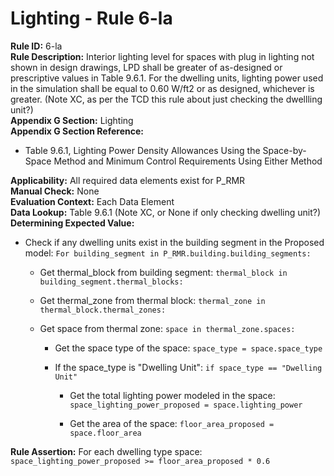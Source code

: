 
# Lighting - Rule 6-la

**Rule ID:** 6-la  
**Rule Description:** Interior lighting level for spaces with plug in lighting not shown in design drawings, LPD shall be greater of as-designed or prescriptive values in Table 9.6.1. For the dwelling units, lighting power used in the simulation shall be equal to 0.60 W/ft2 or as designed, whichever is greater. (Note XC, as per the TCD this rule about just checking the dwellling unit?)  
**Appendix G Section:** Lighting  
**Appendix G Section Reference:**  

- Table 9.6.1, Lighting Power Density Allowances Using the Space-by-Space Method and Minimum Control Requirements Using Either Method  

**Applicability:** All required data elements exist for P_RMR  
**Manual Check:** None  
**Evaluation Context:** Each Data Element  
**Data Lookup:** Table 9.6.1 (Note XC, or None if only checking dwelling unit?)  
**Determining Expected Value:**  

- Check if any dwelling units exist in the building segment in the Proposed model: ```For building_segment in P_RMR.building.building_segments:```  

  - Get thermal_block from building segment: ```thermal_block in building_segment.thermal_blocks:```

  - Get thermal_zone from thermal block: ```thermal_zone in thermal_block.thermal_zones:```

  - Get space from thermal zone: ```space in thermal_zone.spaces:```  

    - Get the space type of the space: ```space_type = space.space_type```  

    - If the space_type is "Dwelling Unit": ```if space_type == "Dwelling Unit"```  

      - Get the total lighting power modeled in the space: ```space_lighting_power_proposed = space.lighting_power```  

      - Get the area of the space: ```floor_area_proposed = space.floor_area```  

**Rule Assertion:** For each dwelling type space: ```space_lighting_power_proposed >= floor_area_proposed * 0.6```  
